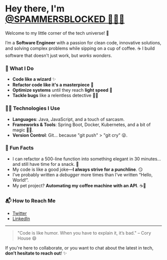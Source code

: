 # Hey there, I'm [@SPAMMERSBLOCKED 👨‍💻🚀](https://github.com/spammersblocked)

Welcome to my little corner of the tech universe! 🌌

I’m a **Software Engineer** with a passion for clean code, innovative solutions, and solving complex problems while sipping on a cup of coffee. ☕ I build software that doesn't just work, but *works wonders*.

### 🔧 What I Do
- **Code like a wizard** ✨
- **Refactor code like it's a masterpiece** 🎨
- **Optimize systems** until they reach **light speed** 🚀
- **Tackle bugs** like a relentless detective 🕵️‍♂️

### 👨‍💻 Technologies I Use
- **Languages**: Java, JavaScript, and a touch of sarcasm.
- **Frameworks & Tools**: Spring Boot, Docker, Kubernetes, and a bit of magic 🧙‍♂️.
- **Version Control**: Git... because "git push" > "git cry" 😜.

### 🧩 Fun Facts
- I can refactor a 500-line function into something elegant in 30 minutes... and still have time for a snack. 🍫
- My code is like a good joke—**I always strive for a punchline**. 😏
- I’ve probably written a *debugger* more times than I’ve written “Hello, World!”.
- My pet project? **Automating my coffee machine with an API**. ☕🔌

### 📬 How to Reach Me
- [Twitter](https://x.com/beingasishkumar)
- [LinkedIn](https://www.linkedin.com/in/beingasishkumar)

---
> "Code is like humor. When you have to explain it, it’s bad." – Cory House 😄

If you're here to collaborate, or you want to chat about the latest in tech, **don’t hesitate to reach out**! ✨
